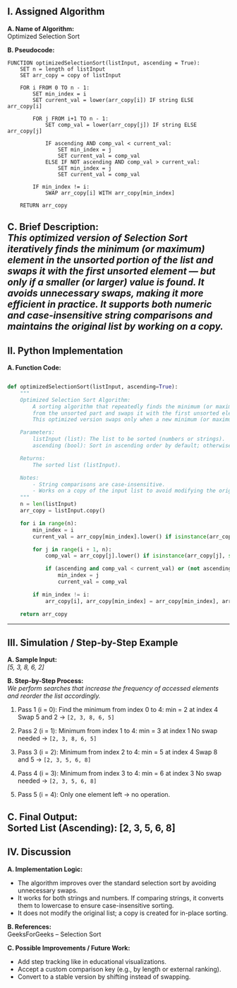 ## I. Assigned Algorithm

**A. Name of Algorithm:**  
Optimized Selection Sort

**B. Pseudocode:**  
```plaintext
FUNCTION optimizedSelectionSort(listInput, ascending = True):
    SET n = length of listInput
    SET arr_copy = copy of listInput

    FOR i FROM 0 TO n - 1:
        SET min_index = i
        SET current_val = lower(arr_copy[i]) IF string ELSE arr_copy[i]

        FOR j FROM i+1 TO n - 1:
            SET comp_val = lower(arr_copy[j]) IF string ELSE arr_copy[j]

            IF ascending AND comp_val < current_val:
                SET min_index = j
                SET current_val = comp_val
            ELSE IF NOT ascending AND comp_val > current_val:
                SET min_index = j
                SET current_val = comp_val

        IF min_index != i:
            SWAP arr_copy[i] WITH arr_copy[min_index]

    RETURN arr_copy
```

**C. Brief Description:**  
*This optimized version of Selection Sort iteratively finds the minimum (or maximum) element in the unsorted portion of the list and swaps it with the first unsorted element — but only if a smaller (or larger) value is found. It avoids unnecessary swaps, making it more efficient in practice. It supports both numeric and case-insensitive string comparisons and maintains the original list by working on a copy.*
---

## II. Python Implementation

**A. Function Code:** 
```python

def optimizedSelectionSort(listInput, ascending=True):
    """
    Optimized Selection Sort Algorithm:
        A sorting algorithm that repeatedly finds the minimum (or maximum) element 
        from the unsorted part and swaps it with the first unsorted element. 
        This optimized version swaps only when a new minimum (or maximum) is found.

    Parameters:
        listInput (list): The list to be sorted (numbers or strings).
        ascending (bool): Sort in ascending order by default; otherwise descending.

    Returns: 
        The sorted list (listInput).

    Notes:
        - String comparisons are case-insensitive.
        - Works on a copy of the input list to avoid modifying the original list.
    """
    n = len(listInput)
    arr_copy = listInput.copy()

    for i in range(n):
        min_index = i
        current_val = arr_copy[min_index].lower() if isinstance(arr_copy[min_index], str) else arr_copy[min_index]

        for j in range(i + 1, n):
            comp_val = arr_copy[j].lower() if isinstance(arr_copy[j], str) else arr_copy[j]

            if (ascending and comp_val < current_val) or (not ascending and comp_val > current_val):
                min_index = j
                current_val = comp_val

        if min_index != i:
            arr_copy[i], arr_copy[min_index] = arr_copy[min_index], arr_copy[i]

    return arr_copy
```
---

## III. Simulation / Step-by-Step Example

**A. Sample Input:**  
*[5, 3, 8, 6, 2]*

**B. Step-by-Step Process:**  
*We perform searches that increase the frequency of accessed elements and reorder the list accordingly.*

1. Pass 1 (i = 0):
        Find the minimum from index 0 to 4: min = 2 at index 4
        Swap 5 and 2 → `[2, 3, 8, 6, 5]`

2. Pass 2 (i = 1):
        Minimum from index 1 to 4: min = 3 at index 1
        No swap needed → `[2, 3, 8, 6, 5]`

3. Pass 3 (i = 2):
        Minimum from index 2 to 4: min = 5 at index 4
        Swap 8 and 5 → `[2, 3, 5, 6, 8]`

4. Pass 4 (i = 3):
        Minimum from index 3 to 4: min = 6 at index 3
        No swap needed → `[2, 3, 5, 6, 8]`

5. Pass 5 (i = 4):
        Only one element left → no operation.

**C. Final Output:**  
Sorted List (Ascending): [2, 3, 5, 6, 8]
---

## IV. Discussion

**A. Implementation Logic:**  

- The algorithm improves over the standard selection sort by avoiding unnecessary swaps.
- It works for both strings and numbers. If comparing strings, it converts them to lowercase to ensure case-insensitive sorting.
- It does not modify the original list; a copy is created for in-place sorting.

**B. References:**  
GeeksForGeeks – Selection Sort

**C. Possible Improvements / Future Work:**  
- Add step tracking like in educational visualizations.
- Accept a custom comparison key (e.g., by length or external ranking).
- Convert to a stable version by shifting instead of swapping.
